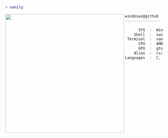 ```lua
> vanity
```

<img align="left" src="https://64.media.tumblr.com/b0e2ffee4e249b78d0f25d9b6fb0c686/tumblr_ns5kajg5FX1skn1oxo1_540.gif" width="380" /> 


```csharp
windosws@github
----------------

      SYS  :  Windows 11
    Shell  :  sws 
 Terminal  :  vani@admin
      CPU  :  AMD Ryzen 7 3700
      GPU  :  gtx 1660 super (S)
    Alias  :  cs/map
Languages  :  C, C++, C# [. . .]
```
